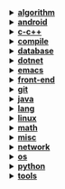 <details><summary><b><u>algorithm</u></b></summary>
<ul>
<li><a href="notebook/algorithm/bitop.org">位运算</a></li>
<li><a href="notebook/algorithm/digest.org">消息摘要算法</a></li>
<li><a href="notebook/algorithm/encrypt.org">加密算法</a></li>
<li><a href="notebook/algorithm/misc.org">Misc</a></li>
<li><a href="notebook/algorithm/question.org">算法问题集</a></li>
<li><a href="notebook/algorithm/random.org">随机数相关</a></li>
<li><a href="notebook/algorithm/search.org">查找 Search</a></li>
<li><a href="notebook/algorithm/sort.org">排序 Sort</a></li>
<li><a href="notebook/algorithm/struct.org">表、树、图</a></li>
<li><a href="notebook/algorithm/trick.org">算法技巧</a></li>
</ul>
</details>
<details><summary><b><u>android</u></b></summary>
<ul>
<li><a href="notebook/android/activity.org">Android - Activity</a></li>
<li><a href="notebook/android/content-provider.org">Android - 内容提供器</a></li>
<li><a href="notebook/android/fragment.org">Android - Fragment</a></li>
<li><a href="notebook/android/layout.org">Android - Layout</a></li>
<li><a href="notebook/android/misc.org">Android - Misc</a></li>
<li><a href="notebook/android/resource.org">Android - Resource</a></li>
<li><a href="notebook/android/service.org">Android - Service</a></li>
</ul>
</details>
<details><summary><b><u>c-c++</u></b></summary>
<ul>
<li><a href="notebook/c-c++/c-question.org">C 语言问题集</a></li>
<li><a href="notebook/c-c++/c-trick.org">C 语言使用技巧</a></li>
<li><a href="notebook/c-c++/c.org">C 语言</a></li>
<li><a href="notebook/c-c++/cpp.org">C++</a></li>
<li><a href="notebook/c-c++/gcc-gdb.org">GCC & GDB</a></li>
<li><a href="notebook/c-c++/makefile.org">Makefile</a></li>
<li><a href="notebook/c-c++/pointer.org">指针</a></li>
</ul>
</details>
<details><summary><b><u>compile</u></b></summary>
<ul>
<li><a href="notebook/compile/grammar.org">编译原理 - 语法分析</a></li>
<li><a href="notebook/compile/lex.org">编译原理 - 词法分析</a></li>
<li><a href="notebook/compile/simple-compile.org">编译原理 - 简单的语法制导翻译器</a></li>
</ul>
</details>
<details><summary><b><u>database</u></b></summary>
<ul>
<li><a href="notebook/database/mongo.org">MongoDB</a></li>
<li><a href="notebook/database/mssql.org">SQL Server</a></li>
<li><a href="notebook/database/mysql.org">MySQL</a></li>
<li><a href="notebook/database/question.org">通用问题集</a></li>
<li><a href="notebook/database/redis.org">Redis</a></li>
<li><a href="notebook/database/sql.org">SQL</a></li>
<li><a href="notebook/database/sqlite3.org">SQLite3</a></li>
<li><a href="notebook/database/vc.org">数据库版本控制</a></li>
</ul>
</details>
<details><summary><b><u>dotnet</u></b></summary>
<ul>
<li><a href="notebook/dotnet/csharp-feature.org">.NET - C# 高级特性</a></li>
<li><a href="notebook/dotnet/csharp-note.org">.NET - C# 基础</a></li>
<li><a href="notebook/dotnet/misc.org">.NET - 未分类</a></li>
<li><a href="notebook/dotnet/winforms.org">.NET - WinForm 相关笔记</a></li>
</ul>
</details>
<details><summary><b><u>emacs</u></b></summary>
<ul>
<li><a href="notebook/emacs/code-style.org">Elisp - 风格规范</a></li>
<li><a href="notebook/emacs/elisp.org">Emacs Lisp 笔记</a></li>
<li><a href="notebook/emacs/emacs.org">Emacs - 操作技巧</a></li>
<li><a href="notebook/emacs/minor-mode.org">Emacs - 实用模式</a></li>
<li><a href="notebook/emacs/org-mode.org">Emacs - Org-mode</a></li>
<li><a href="notebook/emacs/question.org">Emacs - 问题集</a></li>
<li><a href="notebook/emacs/regex.org">Emacs - 正则表达式</a></li>
<li><a href="notebook/emacs/scimax.org">scimax</a></li>
<li><a href="notebook/emacs/utils.org">Emacs - 实用功能</a></li>
</ul>
</details>
<details><summary><b><u>front-end</u></b></summary>
<ul>
<li><details><summary><b><u>libraries</u></b></summary>
<ul>
<li><a href="notebook/front-end/libraries/jquery.org">jQuery 相关笔记</a></li>
</ul>
</details>
<li><a href="notebook/front-end/css-question.org">CSS 问题集</a></li>
<li><a href="notebook/front-end/css-trick.org">CSS 使用技巧</a></li>
<li><a href="notebook/front-end/css.org">CSS</a></li>
<li><a href="notebook/front-end/html-trick.org">HTML 使用技巧</a></li>
<li><a href="notebook/front-end/html.org">HTML</a></li>
<li><a href="notebook/front-end/js-question.org">JavaScript 问题集</a></li>
<li><a href="notebook/front-end/js-trick.org">JavaScript 使用技巧</a></li>
<li><a href="notebook/front-end/js.org">JavaScript</a></li>
<li><a href="notebook/front-end/technology.org">前端相关技术了解</a></li>
</ul>
</details>
<details><summary><b><u>git</u></b></summary>
<ul>
<li><a href="notebook/git/git-book.org">Git-Book 阅读笔记</a></li>
<li><a href="notebook/git/git-hook.org">Git-Hook</a></li>
<li><a href="notebook/git/git.org">Git 使用笔记</a></li>
<li><a href="notebook/git/github.org">Git - Github</a></li>
<li><a href="notebook/git/question.org">Git 问题集</a></li>
<li><a href="notebook/git/style.org">Git - 规范</a></li>
</ul>
</details>
<details><summary><b><u>java</u></b></summary>
<ul>
<li><details><summary><b><u>frameworks</u></b></summary>
<ul>
<li><a href="notebook/java/frameworks/swing.org">Swing</a></li>
</ul>
</details>
<li><details><summary><b><u>libraries</u></b></summary>
<ul>
<li><a href="notebook/java/libraries/jdbc.org">JDBC</a></li>
</ul>
</details>
<li><details><summary><b><u>tools</u></b></summary>
<ul>
<li><a href="notebook/java/tools/gradle.org">Gradle</a></li>
</ul>
</details>
<li><a href="notebook/java/abstract.org">Java 抽象系统</a></li>
<li><a href="notebook/java/annotations.org">Java 注解类的定义与使用</a></li>
<li><a href="notebook/java/feature.org">Java 高级特性</a></li>
<li><a href="notebook/java/generics.org">Java - 泛型</a></li>
<li><a href="notebook/java/io.org">Java - I/O 操作</a></li>
<li><a href="notebook/java/java.org">Java 基础笔记</a></li>
<li><a href="notebook/java/javadoc.org">JavaDoc 的使用</a></li>
<li><a href="notebook/java/lambda.org">Java - Lambda 表达式</a></li>
<li><a href="notebook/java/misc.org">Java Misc</a></li>
<li><a href="notebook/java/question.org">Java 问题集</a></li>
<li><a href="notebook/java/reflection.org">Java - 反射</a></li>
<li><a href="notebook/java/stream.org">Java - 流相关</a></li>
<li><a href="notebook/java/style.org">Java 编码规范</a></li>
<li><a href="notebook/java/tips.org">Java 使用技巧</a></li>
</ul>
</details>
<details><summary><b><u>lang</u></b></summary>
<ul>
<li><a href="notebook/lang/bash.org">Bash</a></li>
<li><a href="notebook/lang/dot.org">Dot</a></li>
<li><a href="notebook/lang/latex.org">Latex</a></li>
<li><a href="notebook/lang/plantuml.org">Plantuml</a></li>
<li><a href="notebook/lang/uml.org">UML</a></li>
<li><a href="notebook/lang/xml.org">XML 笔记</a></li>
</ul>
</details>
<details><summary><b><u>linux</u></b></summary>
<ul>
<li><a href="notebook/linux/debian.org">Debian 系统使用</a></li>
<li><a href="notebook/linux/linux.org">Linux 基础笔记</a></li>
<li><a href="notebook/linux/question.org">Linux 问题集</a></li>
</ul>
</details>
<details><summary><b><u>math</u></b></summary>
<ul>
<li><details><summary><b><u>discrete</u></b></summary>
<ul>
<li><a href="notebook/math/discrete/basic">离散数学 - 基本结构</a></li>
<li><a href="notebook/math/discrete/logic.org">离散数学 - 逻辑和证明</a></li>
</ul>
</details>
<li><details><summary><b><u>linear</u></b></summary>
<ul>
<li><a href="notebook/math/linear/matrix.org">线性代数 - 矩阵和方程组</a></li>
</ul>
</details>
</ul>
</details>
<details><summary><b><u>misc</u></b></summary>
<ul>
<li><a href="notebook/misc/coding.org">编程相关</a></li>
<li><a href="notebook/misc/liscense.org">开源协议</a></li>
<li><a href="notebook/misc/noun.org">技术了解</a></li>
<li><a href="notebook/misc/question.org">问题集</a></li>
<li><a href="notebook/misc/rest-api.org">REST API</a></li>
<li><a href="notebook/misc/se.org">结构化编程</a></li>
<li><a href="notebook/misc/unicode.org">Unicode</a></li>
</ul>
</details>
<details><summary><b><u>network</u></b></summary>
<ul>
<li><a href="notebook/network/five-layer-model.org">计算机网络 - 五层模型</a></li>
<li><a href="notebook/network/protocol.org">计算机网络 - 协议</a></li>
</ul>
</details>
<details><summary><b><u>os</u></b></summary>
<ul>
<li><a href="notebook/os/base.org">操作系统 - 基础内容</a></li>
<li><a href="notebook/os/ecf.org">操作系统 - 异常控制流</a></li>
<li><a href="notebook/os/express.org">操作系统 - 程序的机器级表示</a></li>
<li><a href="notebook/os/info.org">操作系统 - 信息的表示和处理</a></li>
<li><a href="notebook/os/io.org">操作系统 - I/O</a></li>
<li><a href="notebook/os/link.org">操作系统 - 链接</a></li>
</ul>
</details>
<details><summary><b><u>python</u></b></summary>
<ul>
<li><details><summary><b><u>frameworks</u></b></summary>
<ul>
<li><a href="notebook/python/frameworks/flask.org">框架 - Flask 笔记</a></li>
<li><a href="notebook/python/frameworks/orm.org">ORM 框架</a></li>
<li><a href="notebook/python/frameworks/tkinter.org">Tkinter</a></li>
</ul>
</details>
<li><details><summary><b><u>libraries</u></b></summary>
<ul>
<li><a href="notebook/python/libraries/socket.org">socket</a></li>
<li><a href="notebook/python/libraries/stdlib.org">Python - 标准库</a></li>
<li><a href="notebook/python/libraries/urllib.org">urllib</a></li>
</ul>
</details>
<li><a href="notebook/python/async.org">Python - 异步 I/O</a></li>
<li><a href="notebook/python/coroutine.org">Python 协程</a></li>
<li><a href="notebook/python/pep249.org">PEP249 - 数据库接口</a></li>
<li><a href="notebook/python/python-crawler.org">Python 爬虫笔记</a></li>
<li><a href="notebook/python/python.org">Python - 基础笔记</a></li>
<li><a href="notebook/python/pythondoc.org">Python 文档字符串</a></li>
<li><a href="notebook/python/question.org">Python 问题集</a></li>
<li><a href="notebook/python/setup.org">Python Setup</a></li>
<li><a href="notebook/python/thread.org">Python - 并发编程</a></li>
<li><a href="notebook/python/weakref.org">Python - 弱引用</a></li>
</ul>
</details>
<details><summary><b><u>tools</u></b></summary>
<ul>
<li><a href="notebook/tools/chrome.org">Chrome</a></li>
<li><a href="notebook/tools/ci.org">自动集成</a></li>
<li><a href="notebook/tools/cmd.org">Windows CMD 命令</a></li>
<li><a href="notebook/tools/curl.org">curl</a></li>
<li><a href="notebook/tools/shell.org">Shell 命令使用</a></li>
<li><a href="notebook/tools/ssh.org">SSH</a></li>
<li><a href="notebook/tools/utils.org">实用开源工具收集</a></li>
<li><a href="notebook/tools/vim.org">Vim 笔记</a></li>
</ul>
</details>

